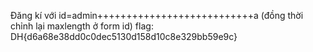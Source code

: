 Đăng kí với id=admin+++++++++++++++++++++++++++a (đồng thời chỉnh lại maxlength ở form id)
flag: DH{d6a68e38dd0c0dec5130d158d10c8e329bb59e9c}